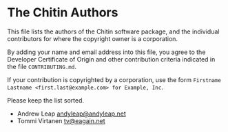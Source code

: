 # The Chitin Authors

This file lists the authors of the Chitin software package, and the
individual contributors for where the copyright owner is a
corporation.

By adding your name and email address into this file, you agree to the
Developer Certificate of Origin and other contribution criteria
indicated in the file `CONTRIBUTING.md`.

If your contribution is copyrighted by a corporation, use the form
`Firstname Lastname <first.last@example.com> for Example, Inc`.

Please keep the list sorted.

- Andrew Leap <andyleap@andyleap.net>
- Tommi Virtanen <tv@eagain.net>
